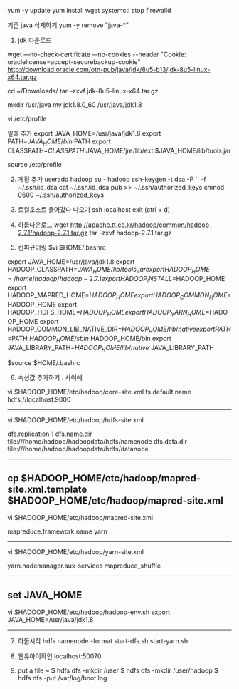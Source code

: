 
yum -y update
yum install wget
systemctl stop firewalld


기존 java 삭제하기
yum -y remove "java-*"


1. jdk 다운로드

wget —no-check-certificate --no-cookies --header "Cookie: oraclelicense=accept-securebackup-cookie" http://download.oracle.com/otn-pub/java/jdk/8u5-b13/jdk-8u5-linux-x64.tar.gz


cd ~/Downloads/
tar –zxvf jdk-8u5-linux-x64.tar.gz

mkdir /usr/java
mv jdk1.8.0_60 /usr/java/jdk1.8

vi /etc/profile

밑에 추가
export JAVA_HOME=/usr/java/jdk1.8
export PATH=$JAVA_HOME/bin:$PATH
export CLASSPATH=$CLASSPATH:$JAVA_HOME/jre/lib/ext:$JAVA_HOME/lib/tools.jar

source /etc/profile

2. 계정 추가
useradd hadoop
su - hadoop
ssh-keygen -t dsa -P '' -f ~/.ssh/id_dsa
cat ~/.ssh/id_dsa.pub >> ~/.ssh/authorized_keys
chmod 0600 ~/.ssh/authorized_keys

3. 로컬호스트 들어갔다 나오기
ssh localhost
exit
(ctrl + d)

4. 하둡다운로드
wget http://apache.tt.co.kr/hadoop/common/hadoop-2.7.1/hadoop-2.7.1.tar.gz
tar -zxvf hadoop-2.7.1.tar.gz

5. 컨피규어링
$vi $HOME/.bashrc

export JAVA_HOME=/usr/java/jdk1.8
export HADOOP_CLASSPATH=${JAVA_HOME}/lib/tools.jar
export HADOOP_HOME=/home/hadoop/hadoop-2.7.1
export HADOOP_INSTALL=$HADOOP_HOME
export HADOOP_MAPRED_HOME=$HADOOP_HOME
export HADOOP_COMMON_HOME=$HADOOP_HOME
export HADOOP_HDFS_HOME=$HADOOP_HOME
export HADOOP_YARN_HOME=$HADOOP_HOME
export HADOOP_COMMON_LIB_NATIVE_DIR=$HADOOP_HOME/lib/native
export PATH=$PATH:$HADOOP_HOME/sbin:$HADOOP_HOME/bin
export JAVA_LIBRARY_PATH=$HADOOP_HOME/lib/native:$JAVA_LIBRARY_PATH

$source $HOME/.bashrc

6. 속성값 추가하기 : <configuration> </configuration> 사이에

vi $HADOOP_HOME/etc/hadoop/core-site.xml
<property>
  <name>fs.default.name</name>
    <value>hdfs://localhost:9000</value>
</property>

-------------------------------------------------
vi $HADOOP_HOME/etc/hadoop/hdfs-site.xml

<property>
 <name>dfs.replication</name>
 <value>1</value>
</property>
 
<property>
  <name>dfs.name.dir</name>
    <value>file:///home/hadoop/hadoopdata/hdfs/namenode</value>
</property>
 
<property>
  <name>dfs.data.dir</name>
    <value>file:///home/hadoop/hadoopdata/hdfs/datanode</value>
</property>


-------------------------------------------------
cp $HADOOP_HOME/etc/hadoop/mapred-site.xml.template $HADOOP_HOME/etc/hadoop/mapred-site.xml
-------------------------------------------------

vi  $HADOOP_HOME/etc/hadoop/mapred-site.xml

<property>
  <name>mapreduce.framework.name</name>
   <value>yarn</value>
</property>

-------------------------------------------------

vi $HADOOP_HOME/etc/hadoop/yarn-site.xml

<property>
  <name>yarn.nodemanager.aux-services</name>
    <value>mapreduce_shuffle</value>
</property>

-------------------------------------------------
 set JAVA_HOME
-------------------------------------------------

vi $HADOOP_HOME/etc/hadoop/hadoop-env.sh 
export JAVA_HOME=/usr/java/jdk1.8

------------------------------------------

7. 하둡시작
 hdfs namenode -format
 start-dfs.sh
 start-yarn.sh

8. 웹유아이확인
localhost:50070

9. put a file ~
$ hdfs dfs -mkdir /user
$ hdfs dfs -mkdir /user/hadoop
$ hdfs dfs -put /var/log/boot.log

